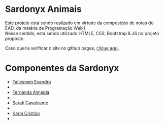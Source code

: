 # Sardonyx Animais

Este projeto está sendo realizado em virtude da composição de notas do EAD, da matéria de Programação Web I. <br> Nesse sentido, está sendo utilizado HTML5, CSS, Bootstrap & JS no projeto proposto.

Caso queria verificar o site no github pages, <a href="https://sardonyxanimals.github.io/sardonyx/">clique aqui</a>.

<h1>Componentes da Sardonyx</h1>
<ul>
  <li><a href="https://github.com/Failesmen/">Failesmen Evandro</a><li>
  <li><a href="https://github.com/Fernanda/">Fernanda Almeida</a><li>
  <li><a href="https://github.com/learncodesarah/">Sarah Cavalcante</a><li>
  <li><a href="https://github.com/Karla/ ">Karla Cristina</a><li>
</ul>

